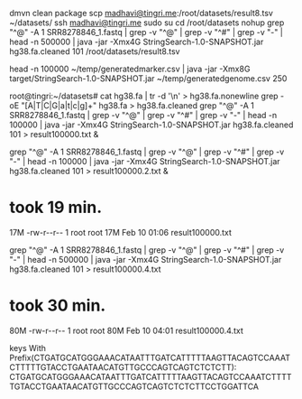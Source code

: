 dmvn clean package
scp madhavi@tingri.me:/root/datasets/result8.tsv ~/datasets/
ssh madhavi@tingri.me
sudo su
cd /root/datasets
nohup grep "^@" -A 1 SRR8278846_1.fastq | grep  -v "^@" | grep  -v "^#" | grep  -v "-" | head -n 500000 | java -jar -Xmx4G StringSearch-1.0-SNAPSHOT.jar hg38.fa.cleaned 101 /root/datasets/result8.tsv



head -n 100000 ~/temp/generatedmarker.csv | java -jar -Xmx8G target/StringSearch-1.0-SNAPSHOT.jar ~/temp/generatedgenome.csv 250

root@tingri:~/datasets#
cat hg38.fa | tr -d '\n' > hg38.fa.nonewline
grep -oE "[A|T|C|G|a|t|c|g]+" hg38.fa  > hg38.fa.cleaned
grep "^@" -A 1 SRR8278846_1.fastq | grep -v "^@" | grep -v "^#" | grep -v "-" | head -n 100000 | java -jar -Xmx4G StringSearch-1.0-SNAPSHOT.jar hg38.fa.cleaned 101  > result100000.txt &


grep "^@" -A 1 SRR8278846_1.fastq | grep -v "^@" | grep -v "^#" | grep -v "-" | head -n 100000 | java -jar -Xmx4G StringSearch-1.0-SNAPSHOT.jar hg38.fa.cleaned 101  > result100000.2.txt &

# took 19 min.
 17M -rw-r--r--  1 root root  17M Feb 10 01:06 result100000.txt

grep  "^@" -A 1 SRR8278846_1.fastq | grep  -v "^@" | grep  -v "^#" | grep  -v "-" | head -n 500000 | java -jar -Xmx4G StringSearch-1.0-SNAPSHOT.jar hg38.fa.cleaned 101 > result100000.4.txt

# took 30 min.
 80M -rw-r--r--  1 root root  80M Feb 10 04:01 result100000.4.txt


keys With Prefix(CTGATGCATGGGAAACATAATTTGATCATTTTTAAGTTACAGTCCAAATCTTTTTGTACCTGAATAACATGTTGCCCAGTCAGTCTCTCTT):
CTGATGCATGGGAAACATAATTTGATCATTTTTAAGTTACAGTCCAAATCTTTTTGTACCTGAATAACATGTTGCCCAGTCAGTCTCTCTTCCTGGATTCA
